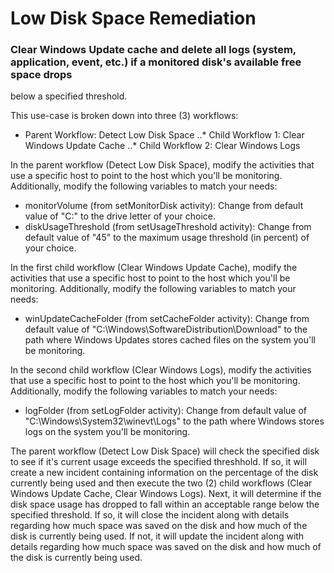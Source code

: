 # Low Disk Space Remediation
### Clear Windows Update cache and delete all logs (system, application, event, etc.) if a monitored disk's available free space drops
below a specified threshold.

This use-case is broken down into three (3) workflows:
* Parent Workflow: Detect Low Disk Space
..* Child Workflow 1: Clear Windows Update Cache
..* Child Workflow 2: Clear Windows Logs

In the parent workflow (Detect Low Disk Space), modify the activities that use a specific host to point to the host which you'll be monitoring.  Additionally, modify the following variables to match your needs:
* monitorVolume (from setMonitorDisk activity): Change from default value of "C:" to the drive letter of your choice.
* diskUsageThreshold (from setUsageThreshold activity): Change from default value of "45" to the maximum usage threshold (in percent) of your choice.

In the first child workflow (Clear Windows Update Cache), modify the activities that use a specific host to point to the host which you'll be monitoring.  Additionally, modify the following variables to match your needs:
* winUpdateCacheFolder (from setCacheFolder activity): Change from default value of "C:\Windows\SoftwareDistribution\Download\" to the path where Windows Updates stores cached files on the system you'll be monitoring.

In the second child workflow (Clear Windows Logs), modify the activities that use a specific host to point to the host which you'll be monitoring.  Additionally, modify the following variables to match your needs:
* logFolder (from setLogFolder activity): Change from default value of "C:\Windows\System32\winevt\Logs\" to the path where Windows stores logs on the system you'll be monitoring.

The parent workflow (Detect Low Disk Space) will check the specified disk to see if it's current usage exceeds the specified threshhold.  If so, it will create a new incident containing information on the percentage of the disk currently being used and then execute the two (2) child workflows (Clear Windows Update Cache, Clear Windows Logs).  Next, it will determine if the disk space usage has dropped to fall within an acceptable range below the specified threshold.  If so, it will close the incident along with details regarding how much space was saved on the disk and how much of the disk is currently being used.  If not, it will update the incident along with details regarding how much space was saved on the disk and how much of the disk is currently being used.
